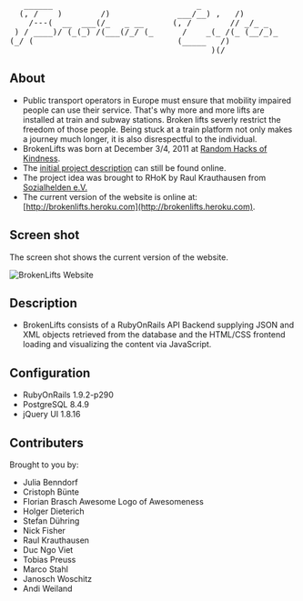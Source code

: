 <pre>   ______                              _
  (, /    )        /)              ___/__) ,   /)
    /---(  __  ___(/_   _ __      (, /        // _/_ _
 ) / ____)/ (_(_) /(___(/_/ (_      /    _(_ /(_ (__/_)_
(_/ (                              (_____   /)
                                          )(/</pre>

About
-----

* Public transport operators in Europe must ensure that mobility impaired
  people can use their service. That's why more and more lifts are
  installed at train and subway stations. Broken lifts severly restrict
  the freedom of those people. Being stuck at a train platform not only
  makes a journey much longer, it is also disrespectful to the individual.
* BrokenLifts was born at December 3/4, 2011 at
  [Random Hacks of Kindness](http://www.rhok.org/event/berlin-germany).
* The [initial project
  description](http://www.rhok.org/problems/brokenelevatorsinfo-%E2%80%93-push-faulty-elevators-next-level-public-awareness-deen)
  can still be found online.
* The project idea was brought to RHoK by Raul Krauthausen from
  [Sozialhelden e.V.](http://sozialhelden.de)
* The current version of the website is online at: [http://brokenlifts.heroku.com](http://brokenlifts.heroku.com).

Screen shot
-----------
The screen shot shows the current version of the website.

![BrokenLifts Website](https://github.com/sozialhelden/brokenlift/raw/master/screenshot.png "BrokenLifts Website")


Description
-----------
* BrokenLifts consists of a RubyOnRails API Backend supplying JSON and XML
  objects retrieved from the database and the HTML/CSS frontend loading and
  visualizing the content via JavaScript.


Configuration
-------------
* RubyOnRails 1.9.2-p290
* PostgreSQL 8.4.9
* jQuery UI 1.8.16


Contributers
------------

Brought to you by:

- Julia Benndorf
- Cristoph Bünte
- Florian Brasch      Awesome Logo of Awesomeness
- Holger Dieterich
- Stefan Dühring
- Nick Fisher
- Raul Krauthausen
- Duc Ngo Viet
- Tobias Preuss
- Marco Stahl
- Janosch Woschitz
- Andi Weiland

